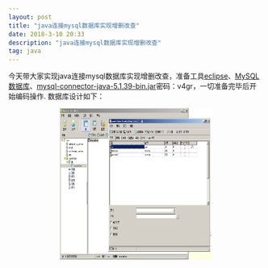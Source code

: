 ```yaml
---
layout: post
title: "java连接mysql数据库实现增删改查"
date: 2018-3-10 20:33
description: "java连接mysql数据库实现增删改查"
tag: java
---
```


今天带大家实现java连接mysql数据库实现增删改查，准备工具[eclipse](http://www.eclipse.org/downloads/packages/eclipse-ide-java-developers/oxygen2)、[MySQL数据库](https://dev.mysql.com/downloads/installer/)、[mysql-connector-java-5.1.39-bin.jar](https://pan.baidu.com/s/1xcw2c2sxyiX1Yf4mCFM_qw)密码：v4gr，一切准备完毕后开始编码操作.
数据库设计如下：
<div align="center">
<img src="/images/image/MYSQL.png" height="300" width="300" />
</div>



```

```
